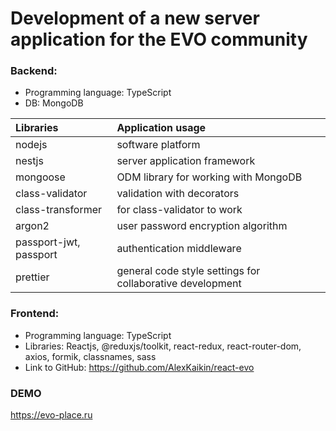 <h1>Development of a new server application for the EVO community</h1>

<h3>Backend:</h3>
<ul>
    <li>Programming language: TypeScript</li>
    <li>DB: MongoDB</li>
</ul>

| Libraries | Application usage |
| :------------- |:-------------|
| nodejs | software platform |
| nestjs | server application framework |
| mongoose | ODM library for working with MongoDB |
| class-validator | validation with decorators |
| class-transformer | for class-validator to work |
| argon2 | user password encryption algorithm |
| passport-jwt, passport | authentication middleware |
| prettier | general code style settings for collaborative development |

<h3>Frontend:</h3>
<ul>
    <li>Programming language: TypeScript</li>
    <li>Libraries: Reactjs, @reduxjs/toolkit, react-redux, react-router-dom, axios, formik, classnames, sass </li>
    <li>Link to GitHub: <a href="https://github.com/AlexKaikin/react-evo" target="_blank">https://github.com/AlexKaikin/react-evo</a></li>
</ul>

<h3>DEMO</h3>
<a href="https://evo-place.ru" target="_blank">https://evo-place.ru</a>